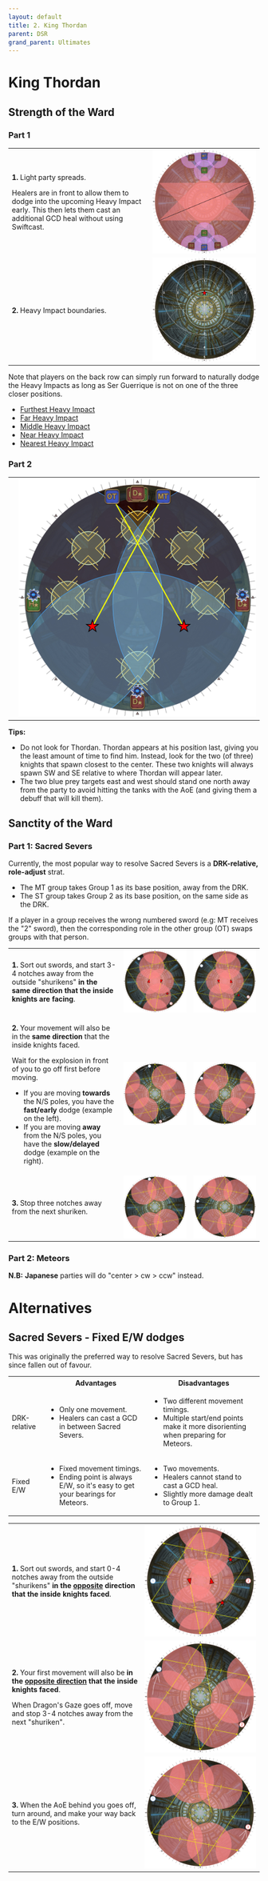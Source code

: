 ```yaml
---
layout: default
title: 2. King Thordan
parent: DSR
grand_parent: Ultimates
---
```


# King Thordan

## Strength of the Ward

### Part 1

<table>
  <tr>
    <td><p><b>1.</b> Light party spreads.</p><p>Healers are in front to allow them to dodge into the upcoming Heavy Impact early. This then lets them cast an additional GCD heal without using Swiftcast.</td>
    <td><img src="../images/thordan/strength_of_the_ward_1_1.jpg"></td>
  </tr>
  <tr>
    <td><p><b>2.</b> Heavy Impact boundaries.</p></td>
    <td><img src="../images/thordan/strength_of_the_ward_1_2.jpg"></td>
  </tr>
</table>

Note that players on the back row can simply run forward to naturally dodge the Heavy Impacts as long as Ser Guerrique is not on one of the three closer positions.

- [Furthest Heavy Impact](https://clips.twitch.tv/GrotesqueDignifiedSkunkLitty-9twQOEUJM1i_Gca7)
- [Far Heavy Impact](https://clips.twitch.tv/FineTubularDelicataRiPepperonis-d5-AO5H6wUfRwd4H)
- [Middle Heavy Impact](https://clips.twitch.tv/AmusedCautiousFiddleheadsPanicVis-cs5131laAWRwlEkg)
- [Near Heavy Impact](https://clips.twitch.tv/SecretiveUnsightlyBorkRitzMitz-xUIR65ezwTfJOZL3)
- [Nearest Heavy Impact](https://clips.twitch.tv/RelatedPiercingGrasshopperOMGScoots-iqC09dukfOnorski)

### Part 2

<table>
  <tr>
    <td><p></p></td>
    <td><img src="../images/thordan/strength_of_the_ward_2_1.jpg"></td>
  </tr>
</table>

**Tips:**
- Do not look for Thordan. Thordan appears at his position last, giving you the least amount of time to find him. Instead, look for the two (of three) knights that spawn closest to the center. These two knights will always spawn SW and SE relative to where Thordan will appear later.
- The two blue prey targets east and west should stand one north away from the party to avoid hitting the tanks with the AoE (and giving them a debuff that will kill them).

## Sanctity of the Ward

### Part 1: Sacred Severs

Currently, the most popular way to resolve Sacred Severs is a **DRK-relative, role-adjust** strat.

- The MT group takes Group 1 as its base position, away from the DRK.
- The ST group takes Group 2 as its base position, on the same side as the DRK.

If a player in a group receives the wrong numbered sword (e.g: MT receives the "2" sword), then the corresponding role in the other group (OT) swaps groups with that person.

<table>
  <tr>
    <td><b>1.</b> Sort out swords, and start 3-4 notches away from the outside "shurikens" <b>in the same direction that the inside knights are facing</b>.</td>
    <td><img src="../images/thordan/sanctity_drk_relative_cw_01.jpg"></td>
    <td><img src="../images/thordan/sanctity_drk_relative_ccw_01.jpg"></td>
  </tr>
  <tr>
    <td><p><b>2.</b> Your movement will also be in the <b>same direction</b> that the inside knights faced.</p><p>Wait for the explosion in front of you to go off first before moving.</p><p><ul><li>If you are moving <b>towards</b> the N/S poles, you have the <b>fast/early</b> dodge (example on the left).</li><li>If you are moving <b>away</b> from the N/S poles, you have the <b>slow/delayed</b> dodge (example on the right).</td>
    <td><img src="../images/thordan/sanctity_drk_relative_cw_02.jpg"></td>
    <td><img src="../images/thordan/sanctity_drk_relative_ccw_02.jpg"></td>
  </tr>
  <tr>
    <td><p><b>3.</b> Stop three notches away from the next shuriken.</td>
    <td><img src="../images/thordan/sanctity_drk_relative_cw_03.jpg"></td>
    <td><img src="../images/thordan/sanctity_drk_relative_ccw_03.jpg"></td>
  </tr>
</table>

### Part 2: Meteors

**N.B:** **Japanese** parties will do "center > cw > ccw" instead.

# Alternatives

## Sacred Severs - Fixed E/W dodges

This was originally the preferred way to resolve Sacred Severs, but has since fallen out of favour.

<table>
  <tbody>
    <tr>
      <th></th>
      <th>Advantages</th>
      <th>Disadvantages</th>
    </tr>
    <tr>
      <td>DRK-relative</td>
      <td>
        <ul>
          <li>Only one movement.</li>
          <li>Healers can cast a GCD in between Sacred Severs.</li>
        </ul>
      </td>
      <td>
        <ul>
          <li>Two different movement timings.</li>
          <li>Multiple start/end points make it more disorienting when preparing for Meteors.</li>
        </ul>
      </td>
    </tr>
    <tr>
      <td>Fixed E/W</td>
      <td>
        <ul>
          <li>Fixed movement timings.</li>
          <li>Ending point is always E/W, so it's easy to get your bearings for Meteors.</li>
        </ul>
      </td>
      <td>
        <ul>
          <li>Two movements.</li>
          <li>Healers cannot stand to cast a GCD heal.</li>
          <li>Slightly more damage dealt to Group 1.</li>
        </ul>
      </td>
    </tr>
  </tbody>
</table>

<table>
  <tr>
    <td><b>1.</b> Sort out swords, and start 0-4 notches away from the outside "shurikens" <b>in the <u>opposite</u> direction that the inside knights faced</b>.</td>
    <td><img src="../images/thordan/sanctity_ew_01.jpg"></td>
  </tr>
  <tr>
    <td><p><b>2.</b> Your first movement will also be <b>in the <u>opposite direction</u> that the inside knights faced</b>.</p><p>When Dragon's Gaze goes off, move and stop 3-4 notches away from the next "shuriken".</p>
    <td><img src="../images/thordan/sanctity_ew_02.jpg"></td>
  </tr>
  <tr>
    <td><p><b>3.</b> When the AoE behind you goes off, turn around, and make your way back to the E/W positions.</td>
    <td><img src="../images/thordan/sanctity_ew_03.jpg"></td>
  </tr>
</table>